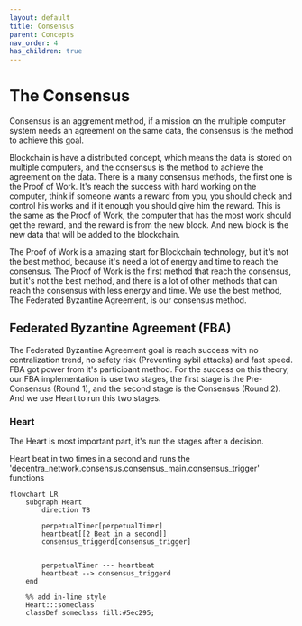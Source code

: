 ```yaml
---
layout: default
title: Consensus
parent: Concepts
nav_order: 4
has_children: true
---
```


# The Consensus

Consensus is an aggrement method, if a mission on the multiple computer system needs an agreement on the same data, the consensus is the method to achieve this goal.

Blockchain is have a distributed concept, which means the data is stored on multiple computers, and the consensus is the method to achieve the agreement on the data. There is a many consensus methods, the first one is the Proof of Work. It's reach the success with hard working on the computer, think if someone wants a reward from you, you should check and control his works and if it enough you should give him the reward. This is the same as the Proof of Work, the computer that has the most work should get the reward, and the reward is from the new block. And new block is the new data that will be added to the blockchain.

The Proof of Work is a amazing start for Blockchain technology, but it's not the best method, because it's need a lot of energy and time to reach the consensus. The Proof of Work is the first method that reach the consensus, but it's not the best method, and there is a lot of other methods that can reach the consensus with less energy and time. We use the best method, The Federated Byzantine Agreement, is our consensus method.


## Federated Byzantine Agreement (FBA)
The Federated Byzantine Agreement goal is reach success with no centralization trend, no safety risk (Preventing sybil attacks) and fast speed. FBA got power from it's participant method. For the success on this theory, our FBA implementation is use two stages, the first stage is the Pre-Consensus (Round 1), and the second stage is the Consensus (Round 2). And we use Heart to  run this two stages.

### Heart
The Heart is most important part, it's run the stages after a decision.

Heart beat in two times in a second and runs the 'decentra_network.consensus.consensus_main.consensus_trigger' functions
```mermaid
flowchart LR
    subgraph Heart
        direction TB

        perpetualTimer[perpetualTimer]
        heartbeat[[2 Beat in a second]]
        consensus_triggerd[consensus_trigger]


        perpetualTimer --- heartbeat
        heartbeat --> consensus_triggerd
    end

    %% add in-line style
    Heart:::someclass
    classDef someclass fill:#5ec295;
```



